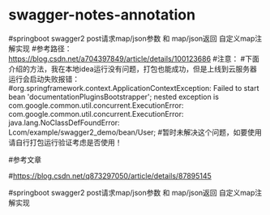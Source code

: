 # swagger-notes-annotation
#springboot swagger2 post请求map/json参数 和 map/json返回 自定义map注解实现
#参考路径：https://blog.csdn.net/a704397849/article/details/100123686
#注意：
#下面介绍的方法，我在本地idea运行没有问题，打包也能成功，但是上线到云服务器运行会启动失败报错：
#org.springframework.context.ApplicationContextException: Failed to start bean 'documentationPluginsBootstrapper'; nested exception is com.google.common.util.concurrent.ExecutionError: com.google.common.util.concurrent.ExecutionError: java.lang.NoClassDefFoundError: Lcom/example/swagger2_demo/bean/User;
#暂时未解决这个问题，如要使用请自行打包运行验证考虑是否使用！

#参考文章

#https://blog.csdn.net/q873297050/article/details/87895145

#springboot swagger2 post请求map/json参数 和 map/json返回 自定义map注解实现
